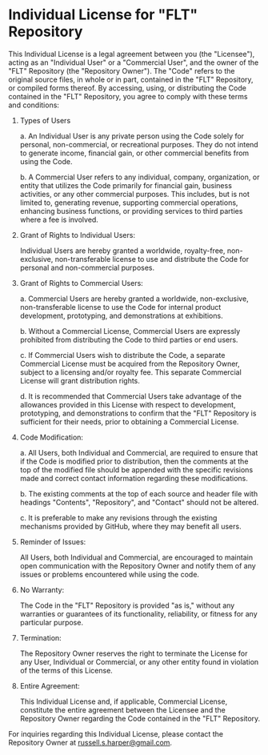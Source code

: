 # Individual License for "FLT" Repository

This Individual License is a legal agreement between you (the "Licensee"), acting as an "Individual User" or a "Commercial User", and the owner of the "FLT" Repository (the "Repository Owner"). The "Code" refers to the original source files, in whole or in part, contained in the "FLT" Repository, or compiled forms thereof. By accessing, using, or distributing the Code contained in the "FLT" Repository, you agree to comply with these terms and conditions:

1. Types of Users

    a. An Individual User is any private person using the Code solely for personal, non-commercial, or recreational purposes. They do not intend to generate income, financial gain, or other commercial benefits from using the Code.

    b. A Commercial User refers to any individual, company, organization, or entity that utilizes the Code primarily for financial gain, business activities, or any other commercial purposes. This includes, but is not limited to, generating revenue, supporting commercial operations, enhancing business functions, or providing services to third parties where a fee is involved.

2. Grant of Rights to Individual Users:

    Individual Users are hereby granted a worldwide, royalty-free, non-exclusive, non-transferable license to use and distribute the Code for personal and non-commercial purposes.

3. Grant of Rights to Commercial Users:

    a. Commercial Users are hereby granted a worldwide, non-exclusive, non-transferable license to use the Code for internal product development, prototyping, and demonstrations at exhibitions.

    b. Without a Commercial License, Commercial Users are expressly prohibited from distributing the Code to third parties or end users.

    c. If Commercial Users wish to distribute the Code, a separate Commercial License must be acquired from the Repository Owner, subject to a licensing and/or royalty fee. This separate Commercial License will grant distribution rights.

    d. It is recommended that Commercial Users take advantage of the allowances provided in this License with respect to development, prototyping, and demonstrations to confirm that the "FLT" Repository is sufficient for their needs, prior to obtaining a Commercial License.

4. Code Modification:

    a. All Users, both Individual and Commercial, are required to ensure that if the Code is modified prior to distribution, then the comments at the top of the modified file should be appended with the specific revisions made and correct contact information regarding these modifications.

    b. The existing comments at the top of each source and header file with headings "Contents", "Repository", and "Contact" should not be altered.

    c. It is preferable to make any revisions through the existing mechanisms provided by GitHub, where they may benefit all users.

5. Reminder of Issues:

    All Users, both Individual and Commercial, are encouraged to maintain open communication with the Repository Owner and notify them of any issues or problems encountered while using the code.

6. No Warranty:

    The Code in the "FLT" Repository is provided "as is," without any warranties or guarantees of its functionality, reliability, or fitness for any particular purpose.

7. Termination:

    The Repository Owner reserves the right to terminate the License for any User, Individual or Commercial, or any other entity found in violation of the terms of this License.

8. Entire Agreement:

    This Individual License and, if applicable, Commercial License, constitute the entire agreement between the Licensee and the Repository Owner regarding the Code contained in the "FLT" Repository.

For inquiries regarding this Individual License, please contact the Repository Owner at russell.s.harper@gmail.com.
